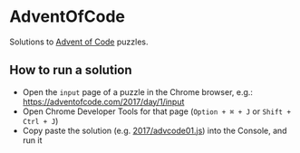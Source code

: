 # AdventOfCode
Solutions to [Advent of Code](https://adventofcode.com/) puzzles.

## How to run a solution

- Open the `input` page of a puzzle in the Chrome browser, e.g.: https://adventofcode.com/2017/day/1/input
- Open Chrome Developer Tools for that page (`Option + ⌘ + J` or `Shift + Ctrl + J`)
- Copy paste the solution (e.g. [2017/advcode01.js](https://github.com/aaafwd/AdventOfCode/blob/master/2017/advcode01.js)) into the Console, and run it
